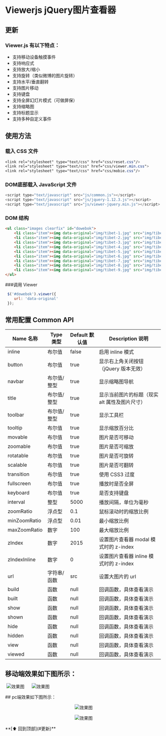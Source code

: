# Viewerjs jQuery图片查看器
## 更新
### Viewer.js 有以下特点：
- 支持移动设备触摸事件
- 支持响应式
- 支持放大/缩小
- 支持旋转（类似微博的图片旋转）
- 支持水平/垂直翻转
- 支持图片移动
- 支持键盘
- 支持全屏幻灯片模式（可做屏保）
- 支持缩略图
- 支持标题显示
- 支持多种自定义事件

## 使用方法
### 载入 CSS 文件
```CSS
<link rel="stylesheet" type="text/css" href="css/reset.css"/>
<link rel="stylesheet" type="text/css" href="css/viewer.min.css">
<link rel="stylesheet" type="text/css" href="css/mobie.css"/>
```

### DOM底部载入 JavaScript 文件
```JavaScript
<script type="text/javascript" src="js/common.js"></script>
<script type="text/javascript" src="js/jquery-1.12.3.js"></script>
<script type="text/javascript" src="js/viewer-jquery.min.js"></script>
```

### DOM 结构
```html
<ul class="images clearfix" id="dowebok">
    <li class="item"><img data-original="img/tibet-1.jpg" src="img/tibet-1.jpg" alt="Cuo Na湖"></li>
    <li class="item"><img data-original="img/tibet-2.jpg" src="img/tibet-2.jpg" alt="青藏高原"></li>
    <li class="item"><img data-original="img/tibet-3.jpg" src="img/tibet-3.jpg" alt="大昭寺"></li>
    <li class="item"><img data-original="img/tibet-4.jpg" src="img/tibet-4.jpg" alt="布达拉宫1"></li>
    <li class="item"><img data-original="img/tibet-5.jpg" src="img/tibet-5.jpg" alt="布达拉宫2"></li>
    <li class="item"><img data-original="img/tibet-6.jpg" src="img/tibet-6.jpg" alt="布达拉宫3"></li>
    <li class="item"><img data-original="img/tibet-7.jpg" src="img/tibet-7.jpg" alt="拉萨河"></li>
    <li class="item"><img data-original="img/tibet-8.jpg" src="img/tibet-8.jpg" alt="Namtso 1"></li>
    <li class="item"><img data-original="img/tibet-9.jpg" src="img/tibet-9.jpg" alt="Namtso 2"></li>
</ul>
```
###调用 Viewer
```javascript
 $('#dowebok').viewer({
    url: 'data-original'
 });
```
## 常用配置 Common API 
			

| Name 名称    | Type 类型  | Default 默认值| Description 说明|
| ------------ | ------- | ------- | ----------- |
| inline | 布尔值 | false | 启用 inline 模式 |
| button | 布尔值 | true | 显示右上角关闭按钮（jQuery 版本无效） |
| navbar | 布尔值/整型 | true | 显示缩略图导航 |
| title | 布尔值/整型 | true | 显示当前图片的标题（现实 alt 属性及图片尺寸） |
| toolbar | 布尔值/整型 | true | 显示工具栏 |
| tooltip | 布尔值 | true | 显示缩放百分比 |
| movable | 布尔值 | true | 图片是否可移动 |
| zoomable | 布尔值 | true | 图片是否可缩放 |
| rotatable | 布尔值 | true | 图片是否可旋转 |
| scalable | 布尔值 | true | 图片是否可翻转 |
| transition | 布尔值 | true | 使用 CSS3 过度 |
| fullscreen | 布尔值 | true | 播放时是否全屏 |
| keyboard | 布尔值 | true | 是否支持键盘 |
| interval | 整型 | 5000 | 播放间隔，单位为毫秒 |
| zoomRatio | 浮点型 | 0.1 | 鼠标滚动时的缩放比例 |
| minZoomRatio | 浮点型 | 0.01 | 最小缩放比例 |
| maxZoomRatio | 数字 | 100 | 最大缩放比例 |
| zIndex | 数字 | 2015 | 设置图片查看器 modal 模式时的 z-index |
| zIndexInline | 数字 | 0 | 设置图片查看器 inline 模式时的 z-index |
| url | 字符串/函数 | src | 设置大图片的 url |
| build | 函数 | null | 回调函数，具体查看演示 |
| built | 函数 | null | 回调函数，具体查看演示 |
| show | 函数 | null | 回调函数，具体查看演示 |
| shown | 函数 | null | 回调函数，具体查看演示 |
| hide | 函数 | null | 回调函数，具体查看演示 |
| hidden | 函数 | null | 回调函数，具体查看演示 |
| view | 函数 | null | 回调函数，具体查看演示 |
| viewed | 函数 | null | 回调函数，具体查看演示 |

## 移动端效果如下图所示：
<p align="left">
  <img src="img/sketch_01.jpg" alt="效果图">
  <span>&nbsp;&nbsp;&nbsp;&nbsp;</span> 
  <img src="img/sketch_02.jpg" alt="效果图">
</p>
## pc端效果如下图所示：
<p align="center">
  <img src="img/sketch_03.jpg" alt="效果图">
</p>
<p align="center">
  <img src="img/sketch_04.jpg" alt="效果图">
</p>
**[⬆ 回到顶部](#更新)**
